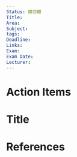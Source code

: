 ```yaml
---
Status: 🟥🟨🟩
Title: 
Area: 
Subject: 
tags: 
Deadline: 
Links: 
Exam: 
Exam Date: 
Lecturer:
---
```

# Action Items

# Title

# References

